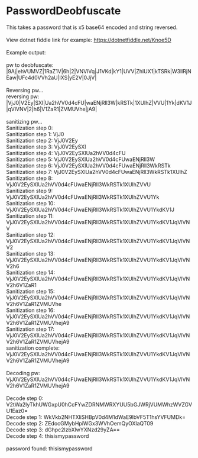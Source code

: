 # PasswordDeobfuscate
This takes a password that is x5 base64 encoded and string reversed.
<br>
<br>
View dotnet fiddle link for example: https://dotnetfiddle.net/Knoe5D
<br>
<br>
Example output:
<br>
<br>
pw to deobfuscate: |9Aj|ehVUMVZ|1RaZ1V|6h|2|VNVlVq|J1VKd|kY1|UVV|ZhlUX1|kTSRk|W3llRjNEaw|UFc4d0VVh2aU|lXS|yE2V|0JjV|
<br>
<br>
Reversing pw...
<br>
reversing pw: |VjJ0|V2Ey|SXl|Ua2hVV0d4cFU|waENjRll3W|kRSTk|1XUlhZ|VVU|1Yk|dKV1J|qVlVNV|2|h6|V1ZaR1|ZVMUVhe|jA9|
<br>
<br>
sanitizing pw...
<br>
Sanitization step 0: 
<br>
Sanitization step 1: VjJ0
<br>
Sanitization step 2: VjJ0V2Ey<br>
Sanitization step 3: VjJ0V2EySXl<br>
Sanitization step 4: VjJ0V2EySXlUa2hVV0d4cFU<br>
Sanitization step 5: VjJ0V2EySXlUa2hVV0d4cFUwaENjRll3W<br>
Sanitization step 6: VjJ0V2EySXlUa2hVV0d4cFUwaENjRll3WkRSTk<br>
Sanitization step 7: VjJ0V2EySXlUa2hVV0d4cFUwaENjRll3WkRSTk1XUlhZ<br>
Sanitization step 8: VjJ0V2EySXlUa2hVV0d4cFUwaENjRll3WkRSTk1XUlhZVVU<br>
Sanitization step 9: VjJ0V2EySXlUa2hVV0d4cFUwaENjRll3WkRSTk1XUlhZVVU1Yk<br>
Sanitization step 10: VjJ0V2EySXlUa2hVV0d4cFUwaENjRll3WkRSTk1XUlhZVVU1YkdKV1J<br>
Sanitization step 11: VjJ0V2EySXlUa2hVV0d4cFUwaENjRll3WkRSTk1XUlhZVVU1YkdKV1JqVlVNV<br>
Sanitization step 12: VjJ0V2EySXlUa2hVV0d4cFUwaENjRll3WkRSTk1XUlhZVVU1YkdKV1JqVlVNV2<br>
Sanitization step 13: VjJ0V2EySXlUa2hVV0d4cFUwaENjRll3WkRSTk1XUlhZVVU1YkdKV1JqVlVNV2h6<br>
Sanitization step 14: VjJ0V2EySXlUa2hVV0d4cFUwaENjRll3WkRSTk1XUlhZVVU1YkdKV1JqVlVNV2h6V1ZaR1<br>
Sanitization step 15: VjJ0V2EySXlUa2hVV0d4cFUwaENjRll3WkRSTk1XUlhZVVU1YkdKV1JqVlVNV2h6V1ZaR1ZVMUVhe<br>
Sanitization step 16: VjJ0V2EySXlUa2hVV0d4cFUwaENjRll3WkRSTk1XUlhZVVU1YkdKV1JqVlVNV2h6V1ZaR1ZVMUVhejA9<br>
Sanitization step 17: VjJ0V2EySXlUa2hVV0d4cFUwaENjRll3WkRSTk1XUlhZVVU1YkdKV1JqVlVNV2h6V1ZaR1ZVMUVhejA9<br>
sanitization complete: VjJ0V2EySXlUa2hVV0d4cFUwaENjRll3WkRSTk1XUlhZVVU1YkdKV1JqVlVNV2h6V1ZaR1ZVMUVhejA9<br>
<br>
Decoding pw: VjJ0V2EySXlUa2hVV0d4cFUwaENjRll3WkRSTk1XUlhZVVU1YkdKV1JqVlVNV2h6V1ZaR1ZVMUVhejA9<br>
<br>
Decode step 0: V2tWa2IyTkhUWGxpU0hCcFYwZDRNMWRXYUU5bGJWRjVUMWhzWVZGVU1Eaz0=<br>
Decode step 1: WkVkb2NHTXliSHBpV0d4M1dWaE9lbVF5T1hsYVFUMDk=<br>
Decode step 2: ZEdocGMybHpiWGx3WVhOemQyOXlaQT09<br>
Decode step 3: dGhpc2lzbXlwYXNzd29yZA==<br>
Decode step 4: thisismypassword<br>
<br>
password found: thisismypassword
